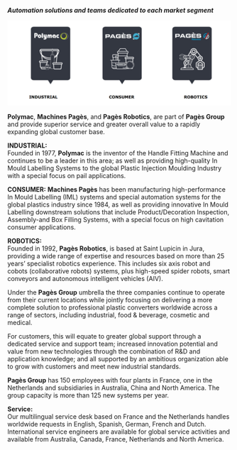 ***Automation solutions and teams dedicated to each market segment***

![Pages-group](assets/image/quote-pagesgroup.png)

**Polymac**, **Machines Pagès**, and **Pagès Robotics**, are part of **Pagès Group** and provide superior service and greater overall value to a rapidly expanding global customer base.

**INDUSTRIAL:**  
Founded in 1977, **Polymac** is the inventor of the Handle Fitting Machine and continues to be a leader in this area; as well as providing high-quality In Mould Labelling Systems to the global Plastic Injection Moulding Industry with a special focus on pail applications.

**CONSUMER:**
**Machines Pagès** has been manufacturing high-performance In Mould Labelling (IML) systems and special automation systems for the global plastics industry since 1984, as well as providing innovative In Mould Labelling downstream solutions that include Product/Decoration Inspection, Assembly-and Box Filling Systems, with a special focus on high cavitation consumer applications.

**ROBOTICS:**  
Founded in 1992, **Pagès Robotics**, is based at Saint Lupicin in Jura, providing a wide range of expertise and resources based on more than 25 years’ specialist robotics experience. This includes six axis robot and cobots (collaborative robots) systems, plus high-speed spider robots, smart conveyors and autonomous intelligent vehicles (AIV).  
  
  
  
Under the **Pagès Group** umbrella the three companies continue to operate from their current locations while jointly focusing on delivering a more complete solution to professional plastic converters worldwide across a range of sectors, including industrial, food & beverage, cosmetic and medical.  
  
For customers, this will equate to greater global support through a dedicated service and support team; increased innovation potential and value from new technologies through the combination of R&D and application knowledge; and all supported by an ambitious organization able to grow with customers and meet new industrial standards.  
  
**Pagès Group** has 150 employees with four plants in France, one in the Netherlands and subsidiaries in Australia, China and North America. The group capacity is more than 125 new systems per year.  
  
**Service:**  
Our multilingual service desk based on France and the Netherlands handles worldwide requests in English, Spanish, German, French and Dutch. International service engineers are available for global service activities and available from Australia, Canada, France, Netherlands and North America.